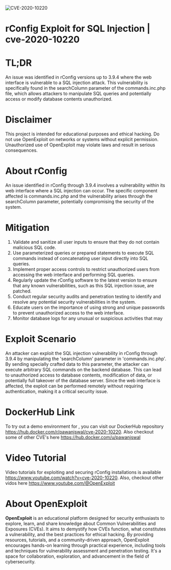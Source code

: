 ![CVE-2020-10220](https://raw.githubusercontent.com/pawanjswal/pawanjswal.github.io/master/cve/cve-2020-10220/assets/thumbnail.jpg)

# rConfig Exploit for SQL Injection | cve-2020-10220

# TL;DR
An issue was identified in rConfig versions up to 3.9.4 where the web interface is vulnerable to a SQL injection attack. This vulnerability is specifically found in the searchColumn parameter of the commands.inc.php file, which allows attackers to manipulate SQL queries and potentially access or modify database contents unauthorized.

# Disclaimer
This project is intended for educational purposes and ethical hacking. Do not use OpenExploit on networks or systems without explicit permission. Unauthorized use of OpenExploit may violate laws and result in serious consequences.

# About rConfig
An issue identified in rConfig through 3.9.4 involves a vulnerability within its web interface where a SQL injection can occur. The specific component affected is commands.inc.php and the vulnerability arises through the searchColumn parameter, potentially compromising the security of the system.

# Mitigation
1. Validate and sanitize all user inputs to ensure that they do not contain malicious SQL code.
2. Use parameterized queries or prepared statements to execute SQL commands instead of concatenating user input directly into SQL queries.
3. Implement proper access controls to restrict unauthorized users from accessing the web interface and performing SQL queries.
4. Regularly update the rConfig software to the latest version to ensure that any known vulnerabilities, such as this SQL injection issue, are patched.
5. Conduct regular security audits and penetration testing to identify and resolve any potential security vulnerabilities in the system.
6. Educate users on the importance of using strong and unique passwords to prevent unauthorized access to the web interface.
7. Monitor database logs for any unusual or suspicious activities that may

# Exploit Scenario
An attacker can exploit the SQL injection vulnerability in rConfig through 3.9.4 by manipulating the 'searchColumn' parameter in 'commands.inc.php'. By sending specially crafted data to this parameter, the attacker can execute arbitrary SQL commands on the backend database. This can lead to unauthorized access to database contents, modification of data, or potentially full takeover of the database server. Since the web interface is affected, the exploit can be performed remotely without requiring authentication, making it a critical security issue.

# DockerHub Link
To try out a demo environment for , you can visit our DockerHub repository https://hub.docker.com/r/pawanjswal/cve-2020-10220. Also checkout some of other CVE's here https://hub.docker.com/u/pawanjswal

# Video Tutorial
Video tutorials for exploiting  and securing rConfig installations is available https://www.youtube.com/watch?v=cve-2020-10220. Also, checkout other vidos here https://www.youtube.com/@OpenExploit

# About OpenExploit
**OpenExploit** is an educational platform designed for security enthusiasts to explore, learn, and share knowledge about Common Vulnerabilities and Exposures (CVEs). It aims to demystify how CVEs function, what constitutes a vulnerability, and the best practices for ethical hacking. By providing resources, tutorials, and a community-driven approach, OpenExploit encourages hands-on learning through practical experience, including tools and techniques for vulnerability assessment and penetration testing. It's a space for collaboration, exploration, and advancement in the field of cybersecurity.